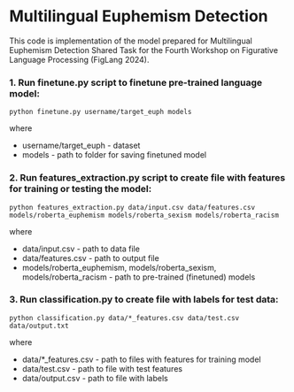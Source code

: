 # Multilingual Euphemism Detection

This code is implementation of the model prepared for Multilingual Euphemism Detection Shared Task for the Fourth Workshop on Figurative Language Processing (FigLang 2024).


### 1. Run finetune.py script to finetune pre-trained language model:
```
python finetune.py username/target_euph models
```
where 
- username/target_euph - dataset
- models - path to folder for saving finetuned model


### 2. Run features_extraction.py script to create file with features for training or testing the model:
```
python features_extraction.py data/input.csv data/features.csv models/roberta_euphemism models/roberta_sexism models/roberta_racism
```
where
- data/input.csv - path to data file
- data/features.csv - path to output file
- models/roberta_euphemism, models/roberta_sexism, models/roberta_racism - path to pre-trained (finetuned) models


### 3. Run classification.py to create file with labels for test data:
```
python classification.py data/*_features.csv data/test.csv data/output.txt 
```
where
- data/*_features.csv - path to files with features for training model
- data/test.csv - path to file with test features 
- data/output.csv - path to file with labels
